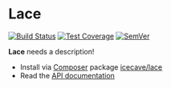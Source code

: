 # Lace

[![Build Status]](https://travis-ci.org/IcecaveStudios/lace)
[![Test Coverage]](https://coveralls.io/r/IcecaveStudios/lace?branch=develop)
[![SemVer]](http://semver.org)

**Lace** needs a description!

* Install via [Composer](http://getcomposer.org) package [icecave/lace](https://packagist.org/packages/icecave/lace)
* Read the [API documentation](http://icecavestudios.github.io/lace/artifacts/documentation/api/)

<!-- references -->
[Build Status]: http://img.shields.io/travis/IcecaveStudios/lace/develop.svg
[Test Coverage]: http://img.shields.io/coveralls/IcecaveStudios/lace/develop.svg
[SemVer]: http://img.shields.io/:semver-0.0.0-red.svg
